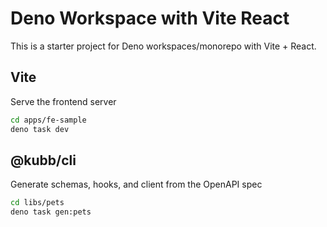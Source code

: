 # Deno Workspace with Vite React

This is a starter project for Deno workspaces/monorepo with Vite + React.

## Vite

Serve the frontend server

```bash
cd apps/fe-sample
deno task dev
```

## @kubb/cli

Generate schemas, hooks, and client from the OpenAPI spec

```bash
cd libs/pets
deno task gen:pets
```
